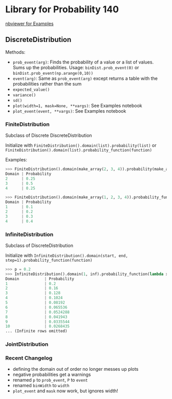 # Library for Probability 140

[nbviewer for Examples](https://nbviewer.jupyter.org/urls/gitlab.com/probability/prob140/raw/master/Examples.ipynb)

## DiscreteDistribution

Methods:
* `prob_event(arg)`: Finds the probability of a value or a list of values. Sums up the probabilities. Usage: `binDist.prob_event(0)` or `binDist.prob_event(np.arange(0,10))`
* `event(arg)`: Same as `prob_event(arg)` except returns a table with the probabilities rather than the sum
* `expected_value()`
* `variance()`
* `sd()`
* `plot(width=1, mask=None, **vargs)`: See Examples notebook
* `plot_event(event, **vargs)`: See Examples notebook

### FiniteDistribution

Subclass of Discrete DiscreteDistribution

Initialize with `FiniteDistribution().domain(list).probability(list)` or `FiniteDistribution().domain(list).probability_function(function)`

Examples:
```python
>>> FiniteDistribution().domain(make_array(2, 3, 4)).probability(make_array(0.25, 0.5, 0.25))
Domain | Probability
2      | 0.25
3      | 0.5
4      | 0.25

>>> FiniteDistribution().domain(make_array(1, 2, 3, 4)).probability_function(lambda x:x/10)
Domain | Probability
1      | 0.1
2      | 0.2
3      | 0.3
4      | 0.4
```

### InfiniteDistribution

Subclass of DiscreteDistribution

Initialize with `InfiniteDistribution().domain(start, end, step=1).probability_function(function)`

```python
>>> p = 0.2
>>> InfiniteDistribution().domain(1, inf).probability_function(lambda x: p*(1-p)**(x-1))
Domain           | Probability
1                | 0.2
2                | 0.16
3                | 0.128
4                | 0.1024
5                | 0.08192
6                | 0.065536
7                | 0.0524288
8                | 0.041943
9                | 0.0335544
10               | 0.0268435
... (Infinite rows omitted)
```

### JointDistribution

### Recent Changelog
* defining the domain out of order no longer messes up plots
* negative probabilities get a warnings
* renamed `p` to `prob_event`, `P` to `event`
* renamed `binWidth` to `width`
* `plot_event` and `mask` now work, but ignores width!
